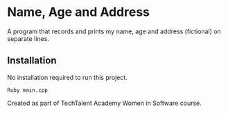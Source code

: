 # Name, Age and Address
A program that records and prints my name, age and address (fictional) on separate lines.

## Installation
No installation required to run this project.
```
Ruby main.cpp
```

Created as part of TechTalent Academy Women in Software course.